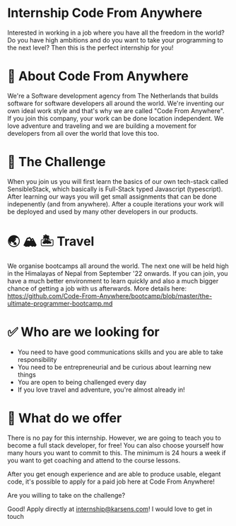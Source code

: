 # Internship Code From Anywhere

Interested in working in a job where you have all the freedom in the world? Do you have high ambitions and do you want to take your programming to the next level? Then this is the perfect internship for you!

# 💼 About Code From Anywhere

We're a Software development agency from The Netherlands that builds software for software developers all around the world. We're inventing our own ideal work style and that's why we are called "Code From Anywhere". If you join this company, your work can be done location independent. We love adventure and traveling and we are building a movement for developers from all over the world that love this too.

# 🚀 The Challenge

When you join us you will first learn the basics of our own tech-stack called SensibleStack, which basically is Full-Stack typed Javascript (typescript). After learning our ways you will get small assignments that can be done indepenently (and from anywhere). After a couple iterations your work will be deployed and used by many other developers in our products.

# 🌏 🏔 🏝 Travel

We organise bootcamps all around the world. The next one will be held high in the Himalayas of Nepal from September '22 onwards. If you can join, you have a much better environment to learn quickly and also a much bigger chance of getting a job with us afterwards. More details here: https://github.com/Code-From-Anywhere/bootcamp/blob/master/the-ultimate-programmer-bootcamp.md

# ✅ Who are we looking for

- You need to have good communications skills and you are able to take responsibility
- You need to be entrepreneurial and be curious about learning new things
- You are open to being challenged every day
- If you love travel and adventure, you're almost already in!

# 🤝 What do we offer

There is no pay for this internship. However, we are going to teach you to become a full stack developer, for free! You can also choose yourself how many hours you want to commit to this. The minimum is 24 hours a week if you want to get coaching and attend to the course lessons.

After you get enough experience and are able to produce usable, elegant code, it's possible to apply for a paid job here at Code From Anywhere!

Are you willing to take on the challenge?

Good! Apply directly at internship@karsens.com! I would love to get in touch
